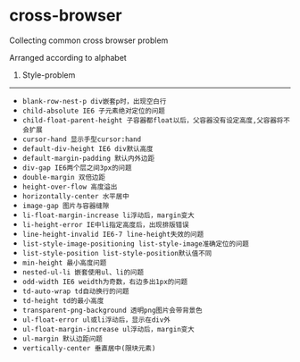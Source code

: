cross-browser
============

Collecting common cross browser problem


Arranged according to alphabet
1. Style-problem
--------------------------------
- `blank-row-nest-p div嵌套p时，出现空白行`
- `child-absolute IE6 子元素绝对定位的问题`
- `child-float-parent-height 子容器都float以后，父容器没有设定高度,父容器将不会扩展`
- `cursor-hand 显示手型cursor:hand`
- `default-div-height IE6 div默认高度`
- `default-margin-padding 默认内外边距`
- `div-gap IE6两个层之间3px的问题`
- `double-margin 双倍边距`
- `height-over-flow 高度溢出`
- `horizontally-center 水平居中`
- `image-gap 图片与容器缝隙`
- `li-float-margin-increase li浮动后，margin变大`
- `li-height-error IE中li指定高度后，出现排版错误`
- `line-height-invalid IE6-7 line-height失效的问题`
- `list-style-image-positioning list-style-image准确定位的问题`
- `list-style-position list-style-position默认值不同`
- `min-height 最小高度问题`
- `nested-ul-li 嵌套使用ul、li的问题`
- `odd-width IE6 weidth为奇数，右边多出1px的问题`
- `td-auto-wrap td自动换行的问题`
- `td-height td的最小高度`
- `transparent-png-background 透明png图片会带背景色`
- `ul-float-error ul或li浮动后，显示在div外`
- `ul-float-margin-increase ul浮动后，margin变大`
- `ul-margin 默认边距问题`
- `vertically-center 垂直居中(限块元素)`